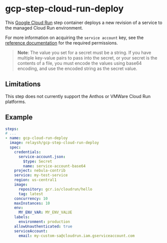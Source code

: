 # gcp-step-cloud-run-deploy

This [Google Cloud Run](https://cloud.google.com/run) step container deploys a
new revision of a service to the managed Cloud Run environment.

For more information on acquiring the `service account` key, see the [reference documentation](https://cloud.google.com/run/docs/reference/iam/roles#additional-configuration) for the required permissions.

> **Note**: The value you set for a secret must be a string. If you have
> multiple key-value pairs to pass into the secret, or your secret is the
> contents of a file, you must encode the values using base64 encoding, and use
> the encoded string as the secret value.

## Limitations

This step does not currently support the Anthos or VMWare Cloud Run platforms.

## Example

```yaml
steps:
# ...
- name: gcp-cloud-run-deploy
  image: relaysh/gcp-step-cloud-run-deploy
  spec:
    credentials:
      service-account.json:
        $type: Secret
        name: service-account-base64
    project: nebula-contrib
    service: my-test-service
    region: us-central1
    image:
      repository: gcr.io/cloudrun/hello
      tag: latest
    concurrency: 10
    maxInstances: 10
    env:
      MY_ENV_VAR: MY_ENV_VALUE
    labels:
      environment: production
    allowUnauthenticated: true
    serviceAccount:
      email: my-custom-sa@cloudrun.iam.gserviceaccount.com
```

